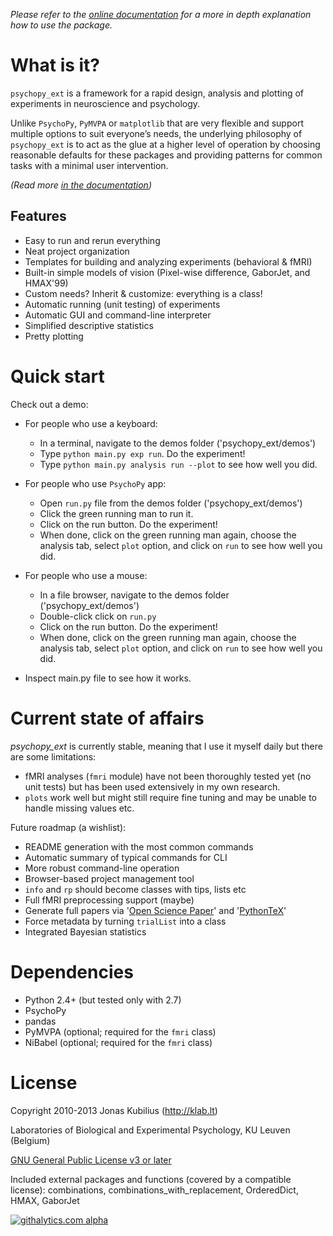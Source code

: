 *Please refer to the [online documentation](http://psychopy_ext.readthedocs.org/)
for a more in depth explanation how to use the package.*


What is it?
===========

`psychopy_ext` is a framework for a rapid design, analysis and plotting of experiments in neuroscience and psychology.

Unlike `PsychoPy`, `PyMVPA` or `matplotlib` that are very flexible and support multiple options to suit everyone’s needs, the underlying philosophy of `psychopy_ext` is to act as the glue at a higher level of operation by choosing reasonable defaults for these packages and providing patterns for common tasks with a minimal user intervention.

*(Read more [in the documentation](https://psychopy_ext.readthedocs.org/en/latest/whyuse.html))*

Features
--------

- Easy to run and rerun everything
- Neat project organization
- Templates for building and analyzing experiments (behavioral & fMRI)
- Built-in simple models of vision (Pixel-wise difference, GaborJet, and HMAX'99)
- Custom needs? Inherit & customize: everything is a class!
- Automatic running (unit testing) of experiments
- Automatic GUI and command-line interpreter
- Simplified descriptive statistics
- Pretty plotting


Quick start
===========

Check out a demo:

- For people who use a keyboard:

    - In a terminal, navigate to the demos folder ('psychopy_ext/demos')
    - Type `python main.py exp run`. Do the experiment!
    - Type `python main.py analysis run --plot` to see how well you did.

- For people who use `PsychoPy` app:

    - Open `run.py` file from the demos folder ('psychopy_ext/demos')
    - Click the green running man to run it.
    - Click on the run button. Do the experiment!
    - When done, click on the green running man again, choose the analysis
    tab, select `plot` option, and click on `run` to see how well you did.

- For people who use a mouse:

    - In a file browser, navigate to the demos folder ('psychopy_ext/demos')
    - Double-click click on `run.py`
    - Click on the run button. Do the experiment!
    - When done, click on the green running man again, choose the analysis
    tab, select `plot` option, and click on `run` to see how well you did.

- Inspect main.py file to see how it works.


Current state of affairs
========================

*psychopy_ext* is currently stable, meaning that I use it myself daily
but there are some limitations:

- fMRI analyses (`fmri` module) have not been thoroughly tested yet (no unit tests) but 
  has been used extensively in my own research.
- `plots` work well but might still require fine tuning and may be
  unable to handle missing values etc.

Future roadmap (a wishlist):

- README generation with the most common commands
- Automatic summary of typical commands for CLI
- More robust command-line operation
- Browser-based project management tool
- `info` and `rp` should become classes with tips, lists etc
- Full fMRI preprocessing support (maybe)
- Generate full papers via '[Open Science Paper](https://github.com/cpfaff/Open-Science-Paper)'
and '[PythonTeX](https://github.com/gpoore/pythontex)'
- Force metadata by turning `trialList` into a class
- Integrated Bayesian statistics


Dependencies
============

* Python 2.4+ (but tested only with 2.7)
* PsychoPy
* pandas
* PyMVPA (optional; required for the `fmri` class)
* NiBabel (optional; required for the `fmri` class)


License
=======

Copyright 2010-2013 Jonas Kubilius (http://klab.lt)

Laboratories of Biological and Experimental Psychology, KU Leuven (Belgium)

[GNU General Public License v3 or later](http://www.gnu.org/licenses/)

Included external packages and functions (covered by a compatible license):
combinations, combinations_with_replacement, OrderedDict, HMAX, GaborJet


[![githalytics.com alpha](https://cruel-carlota.pagodabox.com/16e03b45ccd8094b7ce857763e2b8225 "githalytics.com")](http://githalytics.com/qbilius/psychopy_ext)

